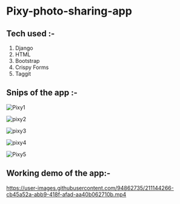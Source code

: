 # Pixy-photo-sharing-app

## Tech used :-
1. Django 
2. HTML
3. Bootstrap
4. Crispy Forms
5. Taggit

## Snips of the app :-


![Pixy1](https://user-images.githubusercontent.com/94862735/211144096-1d31c472-26ef-478c-87bd-40943c3eb028.PNG)

![pixy2](https://user-images.githubusercontent.com/94862735/211144106-5584e8d7-6f1c-4a08-822d-6c1b4444a4df.PNG)

![pixy3](https://user-images.githubusercontent.com/94862735/211144113-18d22bef-0b5d-4ce5-82c0-fc03d94ab9dd.PNG)

![pixy4](https://user-images.githubusercontent.com/94862735/211144121-1d5a48e9-ffa6-424e-be5a-9d46c35a7bd2.PNG)

![Pixy5](https://user-images.githubusercontent.com/94862735/211144143-6e946023-6060-42d6-82ef-d8b215f01d6a.PNG)


## Working demo of the app:-




https://user-images.githubusercontent.com/94862735/211144266-cb45a52a-abb9-418f-afad-aa40b062710b.mp4

